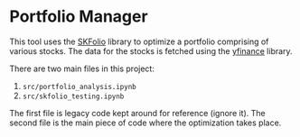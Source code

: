 # Portfolio Manager

This tool uses the [SKFolio](https://github.com/skfolio/skfolio) library to optimize a portfolio comprising of various stocks. The data for the stocks is fetched using the [yfinance](https://pypi.org/project/yfinance/) library. 

There are two main files in this project: 
1. `src/portfolio_analysis.ipynb`
2. `src/skfolio_testing.ipynb`

The first file is legacy code kept around for reference (ignore it). The second file is the main piece of code where the optimization takes place. 
